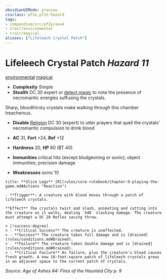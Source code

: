 ```yaml
---
obsidianUIMode: preview
cssclass: pf2e,pf2e-hazard
tags:
- compendium/src/pf2e/aoa4
- trait/environmental
- trait/magical
aliases: ["Lifeleech Crystal Patch"]
---
```

# Lifeleech Crystal Patch *Hazard 11*  
[environmental](environmental.md "Environmental Hazard Trait")  [magical](magical.md "Magical Item Trait")  

- **Complexity** Simple
- **Stealth** DC 30 expert or [detect magic](Reference/Compendium/Spells/detect-magic.md) to note the presence of necromantic energies suffusing the crystals.  

Sharp, bloodthirsty crystals make walking through this chamber treacherous.

- **Disable** [Religion](skills.md#Religion) DC 30 (expert) to utter prayers that quell the crystals' necromantic compulsion to drink blood  

- **AC** 31, **Fort** +24, **Ref** +12
- **Hardness** 20, **HP** 80 (BT 40)
- **Immunities** critical hits (except bludgeoning or sonic); object immunities; precision damage
- **Weaknesses** sonic 10

```ad-embed-ability
title: **Slice Legs** [R](rules/core-rulebook/chapter-9-playing-the-game.md#Actions "Reaction")

- **Trigger**: A creature with blood moves through a patch of lifeleech crystals.

**Effect** The crystals twist and slash, animating and cutting into the creature as it walks, dealing `5d8` slashing damage. The creature must attempt a DC 28 Reflex saving throw.

> [!success-degree] 
> - **Critical Success** The creature is unaffected.
> - **Success** The creature takes full damage and is [drained](rules/conditions.md#Drained).
> - **Failure** The creature takes double damage and is [drained](rules/conditions.md#Drained).
> - **Critical Failure** As failure, plus the creature's blood causes fresh growth. A new 10-foot-square patch of lifeleech crystals grows in an adjacent space to the current patch of crystals.
```

*Source: Age of Ashes #4: Fires of the Haunted City p. 9*